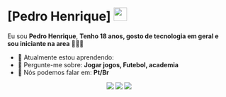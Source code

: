 # [Pedro Henrique] <img src="https://github.com/TheDudeThatCode/TheDudeThatCode/blob/master/Assets/Mario_Hello_Big.gif" width="30px">

Eu sou <strong>Pedro Henrique</strong>, <strong>Tenho 18 anos, gosto de tecnologia em geral e sou iniciante na area</strong> 👨🏻‍💻 

- 🚀 Atualmente estou aprendendo: <strong></strong> 
- 💬 Pergunte-me sobre: <strong>Jogar jogos, Futebol, academia</strong>
- 📣 Nós podemos falar em: <strong>Pt/Br</strong>

<div align="center">

  <a href="#" alt="Gmail">
    <img src="https://img.shields.io/badge/-Gmail-FF0000?style=flat-square&labelColor=FF0000&logo=gmail&logoColor=white&link=LINK-DO-SEU-EMAIL"/></a>

  <a href="https://www.linkedin.com/in/pedro-henrique-43a835323/" alt="Linkedin">
    <img src="https://img.shields.io/badge/-Linkedin-0e76a8?style=flat-square&logo=Linkedin&logoColor=white&link=""/></a>

  <a href="#" alt="Instagram">
    <img src="https://img.shields.io/badge/-Instagram-DF0174?style=flat-square&labelColor=DF0174&logo=instagram&logoColor=white&link=LINK-DO-SEU-INSTAGRAM"/></a>

</div>
